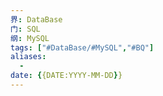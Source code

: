 ```yaml
---
界: DataBase
门: SQL
纲: MySQL
tags: ["#DataBase/#MySQL","#BQ"]
aliases:
  - 
date: {{DATE:YYYY-MM-DD}}
---
```

